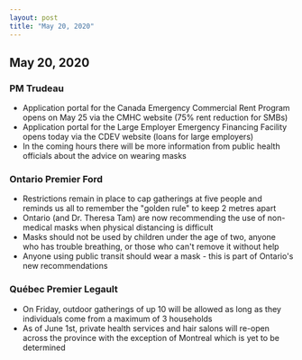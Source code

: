 ```yaml
---
layout: post
title: "May 20, 2020"
---
```


## May 20, 2020

### PM Trudeau

* Application portal for the Canada Emergency Commercial Rent Program opens on May 25 via the CMHC website (75% rent reduction for SMBs)
* Application portal for the Large Employer Emergency Financing Facility opens today via the CDEV website (loans for large employers)
* In the coming hours there will be more information from public health officials about the advice on wearing masks

### Ontario Premier Ford

* Restrictions remain in place to cap gatherings at five people and reminds us all to remember the "golden rule" to keep 2 metres apart
* Ontario (and Dr. Theresa Tam) are now recommending the use of non-medical masks when physical distancing is difficult
* Masks should not be used by children under the age of two, anyone who has trouble breathing, or those who can't remove it without help
* Anyone using public transit should wear a mask - this is part of Ontario's new recommendations

### Québec Premier Legault

* On Friday, outdoor gatherings of up 10 will be allowed as long as they individuals come from a maximum of 3 households
* As of June 1st, private health services and hair salons will re-open across the province with the exception of Montreal which is yet to be determined